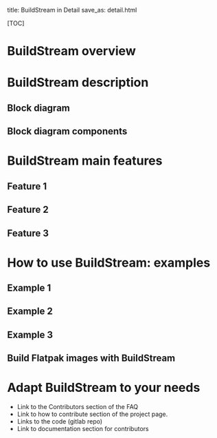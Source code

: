 title: BuildStream in Detail
save_as: detail.html

[TOC]


# BuildStream overview

<!-- This where we can define buildstream with technical words, for experts. Those who reach this point have already installed BuildStream. This paragraph should highlight the strengths.   -->


# BuildStream description
<!-- Showrt sentence to provide context to what is coming   -->

## Block diagram
<!-- Draw the BuildStream block diagram and include it here. Add the legen below the block diagram. Remember to add before the block diagram the version which correspond with the diagram. we will need to update it.   -->

## Block diagram components
<!-- This is the section where you briefly describe each component present in the block diagram. In the future we will create a page for each one of them if required. If there is an explanation on the documentation, link it here but always provide context.   -->


# BuildStream main features
<!-- In the feature page of each release, there is a table including the new features and those who has been updated. Of that table there will be a link to each feature section -->
## Feature 1
<!-- Technical description of the feature 1. Add why this feature is important. Compare it with other projects highlighting why it is such a differentiaion factor, or why not -->
## Feature 2
<!-- Technical description of the feature 1. Add why this feature is important. Compare it with other projects highlighting why it is such a differentiaion factor, or why not -->
## Feature 3
<!-- Technical description of the feature 1. Add why this feature is important. Compare it with other projects highlighting why it is such a differentiaion factor, or why not -->


# How to use BuildStream: examples
<!-- Once the user has installed BuildStream and read about the cool features, the next step is...what can I do with the tool? Create a paragraph here that explain what are the examples for and why should they follow/try them.   -->
## Example 1
<!-- Shortescritpion of the example, to provide context. Why should I try it? Who is for? Link to the instructions   -->
## Example 2
<!-- Shortescritpion of the example, to provide context. Why should I try it? Who is for? Link to the instructions   -->
## Example 3
<!-- Shortescritpion of the example, to provide context. Why should I try it? Who is for? Link to the instructions   -->
## Build Flatpak images with BuildStream

<!-- Provide a couple of sentences for context and point to the link: https://gitlab.com/freedesktop-sdk/freedesktop-sdk/wikis/Building-flatpak-images-with-buildstream   -->



# Adapt BuildStream to your needs
<!-- Section focused in turning users into contributors. Add a paragraph about how important is to contribute in order to shape the project and adapt it for your needs. Provide a line of context to each link.  -->

* Link to the Contributors section of the FAQ 
* Link to how to contribute section of the project page.
* Links to the code (gitlab repo)
* Link to documentation section for contributors
